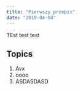 ```yaml
---
title: "Pierwszy przepis"
date: "2019-04-04"
---
```


TEst test test

## Topics 

1. Avx
2. oooo
3. ASDASDASD